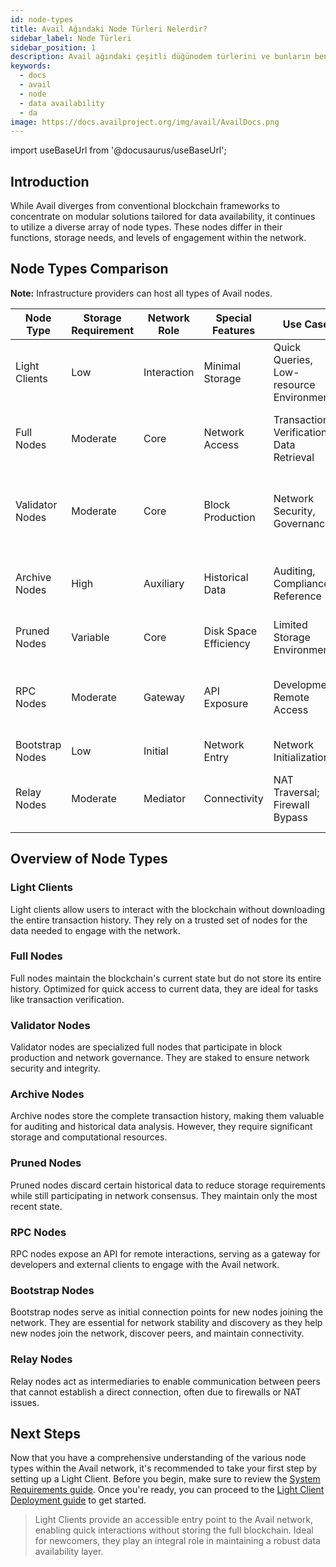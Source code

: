 ```yaml
---
id: node-types
title: Avail Ağındaki Node Türleri Nelerdir?
sidebar_label: Node Türleri
sidebar_position: 1
description: Avail ağındaki çeşitli düğünodem türlerini ve bunların benzersiz işlevlerini anlayın.
keywords:
  - docs
  - avail
  - node
  - data availability
  - da
image: https://docs.availproject.org/img/avail/AvailDocs.png
---
```


import useBaseUrl from '@docusaurus/useBaseUrl';

## Introduction

While Avail diverges from conventional blockchain frameworks to concentrate on modular solutions tailored for data availability, it continues to utilize a diverse array of node types. These nodes differ in their functions, storage needs, and levels of engagement within the network.

## Node Types Comparison

**Note:** Infrastructure providers can host all types of Avail nodes.

| Node Type       | Storage Requirement | Network Role | Special Features      | Use Case                                 | Typically Hosted By                                                    |
| --------------- | ------------------- | ------------ | --------------------- | ---------------------------------------- | ---------------------------------------------------------------------- |
| Light Clients   | Low                 | Interaction  | Minimal Storage       | Quick Queries, Low-resource Environments | End users in low-resource environments                                 |
| Full Nodes      | Moderate            | Core         | Network Access        | Transaction Verification, Data Retrieval | Regular network participants, those involved in verification           |
| Validator Nodes | Moderate            | Core         | Block Production      | Network Security, Governance             | Trusted entities, elected participants, staked node providers          |
| Archive Nodes   | High                | Auxiliary    | Historical Data       | Auditing, Compliance, Reference          | Institutions, researchers, those needing comprehensive historical data |
| Pruned Nodes    | Variable            | Core         | Disk Space Efficiency | Limited Storage Environments             | Users with limited storage capacity                                    |
| RPC Nodes       | Moderate            | Gateway      | API Exposure          | Development, Remote Access               | Developers, entities requiring remote network access                   |
| Bootstrap Nodes | Low                 | Initial      | Network Entry         | Network Initialization                   | Early network participants                                             |
| Relay Nodes     | Moderate            | Mediator     | Connectivity          | NAT Traversal; Firewall Bypass           | End users, businesses setting up private networks                      |

## Overview of Node Types

### Light Clients

Light clients allow users to interact with the blockchain without downloading the entire transaction history. They rely on a trusted set of nodes for the data needed to engage with the network.

### Full Nodes

Full nodes maintain the blockchain's current state but do not store its entire history. Optimized for quick access to current data, they are ideal for tasks like transaction verification.

### Validator Nodes

Validator nodes are specialized full nodes that participate in block production and network governance. They are staked to ensure network security and integrity.

### Archive Nodes

Archive nodes store the complete transaction history, making them valuable for auditing and historical data analysis. However, they require significant storage and computational resources.

### Pruned Nodes

Pruned nodes discard certain historical data to reduce storage requirements while still participating in network consensus. They maintain only the most recent state.

### RPC Nodes

RPC nodes expose an API for remote interactions, serving as a gateway for developers and external clients to engage with the Avail network.

### Bootstrap Nodes

Bootstrap nodes serve as initial connection points for new nodes joining the network. They are essential for network stability and discovery as they help new nodes join the network, discover peers, and maintain connectivity.

### Relay Nodes

Relay nodes act as intermediaries to enable communication between peers that cannot establish a direct connection, often due to firewalls or NAT issues.

## Next Steps

Now that you have a comprehensive understanding of the various node types within the Avail network, it's recommended to take your first step by setting up a Light Client. Before you begin, make sure to review the [<ins>System Requirements guide</ins>](/docs/operate-a-node/run-a-full-node/requirements.md). Once you're ready, you can proceed to the [<ins>Light Client Deployment guide</ins>](/docs/operate-a-node/run-a-light-client/0010-light-client.md) to get started.

> Light Clients provide an accessible entry point to the Avail network, enabling quick interactions without storing the full blockchain. Ideal for newcomers, they play an integral role in maintaining a robust data availability layer.